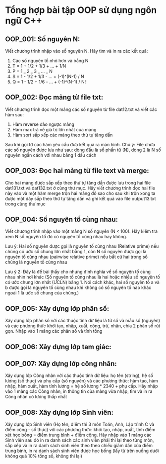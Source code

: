 # Tổng hợp bài tập OOP sử dụng ngôn ngữ C++

## OOP_001: Số nguyên N:

Viết chương trình nhập vào số nguyên N. Hãy tìm và in ra các kết quả:

1. Các số nguyên tố nhỏ hơn và bằng N
2. T = 1 + 1/2 + 1/3 + ... + 1/N
3. P = 1 _ 2 _ 3 _ ... _ N
4. S = 1 - 1/2 + 1/3 - ... + (-1)^(N-1) / N
5. Q = 1 - 1/2 + 1/6 - ... + (-1)^(N-1) / N!

## OOP_002: Đọc mảng từ file txt:

Viết chương trình đọc một mảng các số nguyên từ file dat12.txt và viết các hàm sau:

1. Hàm reverse đảo ngược mảng
2. Hàm max trả về giá trị lớn nhất của mảng
3. Hàm sort sắp xếp các mảng theo thứ tự tăng dần

Sau khi gọi tớ các hàm yêu cầu đưa kết quả ra màn hình.
Chú ý: File chứa các số nguyên được lưu như sau: dòng đầu là số phần tử (N), dòng 2 là N số nguyên ngăn cách với nhau bằng 1 dấu cách

## OOP_003: Đọc hai mảng từ file text và merge:

Cho hai mảng được sắp xếp theo thứ tự tăng dần được lưu trong hai file dat131.txt và dat132.txt ở cùng thư mục. Hãy viết chương trình đọc hai file này vào và một hàm merge trộn hai mảng đó sao cho sau khi trộn xong ta được một dãy sắp theo thứ tự tăng dần và ghi kết quả vào file output13.txt trong cùng thư mục

## OOP_004: Số nguyên tố cùng nhau:

Viết chương trình nhập vào một mảng N số nguyên (N < 100). Hãy kiểm tra xem N số nguyên tố đó có nguyên tố cùng nhau hay không.

Lưu ý: Hai số nguyên được gọi là nguyên tố cùng nhau (Relative prime) nếu chúng có ước số chung lớn nhất bằng 1, còn N số nguyên được gọi là nguyên tố cùng nhau (pairwise relative prime) nếu bất cứ hai trong số chúng là nguyên tố cùng nhau

Lưu ý 2: Đây là đề bài thầy cho nhưng định nghĩa về số nguyên tố cùng nhau nhìn hơi khác (Số nguyên tố cùng nhau là hai hoặc nhiều số nguyên tố có ước chung lớn nhất (ƯCLN) bằng 1. Nói cách khác, hai số nguyên tố a và b được gọi là nguyên tố cùng nhau khi không có số nguyên tố nào khác ngoài 1 là ước số chung của chúng.)

## OOP_005: Xây dựng lớp phân số:

Xây dựng lớp phân số với các thuộc tính dữ liệu là tử số và mẫu số (nguyên) và các phương thức khởi tạo, nhập, xuất, cộng, trừ, nhân, chia 2 phân số rút gọn. Nhập vào 1 mảng các phân số và tính tổng

## OOP_006: Xây dựng lớp tam giác:

## OOP_007: Xây dựng lớp công nhân:

Xây dựng lớp Công nhân với các thuộc tính dữ liệu: họ tên (string), hệ số lương (số thực) và phụ cấp (số nguyên) và các phương thức: hàm tạo, hàm nhập, hàm xuất, hàm tính lương = hệ số lương \* 2340 + phụ cấp. Hãy nhập vào 1 mảng các Công nhân, in thông tin của mảng vừa nhập, tìm và in ra Công nhân có lương thấp nhất

## OOP_008: Xây dựng lớp Sinh viên:

Xây dựng lớp Sinh viên (Họ tên, điểm thi 3 môn Toán, Anh, Lập trình C và điểm cộng - số thực) với các phương thức: khởi tạo, nhập, xuất, tính điểm xét học bổng = điểm trung bình + điểm cộng. Hãy nhập vào 1 mảng các Sinh viên sau đó in ra danh sách các sinh viên phải thi lại theo từng môn, sắp xếp và in ra danh sách sinh viên theo theo chiều giảm dần của điểm trung bình, in ra danh sách sinh viên được học bổng (lấy từ trên xuống dưới không quá 10% tổng số, không thi lại)
